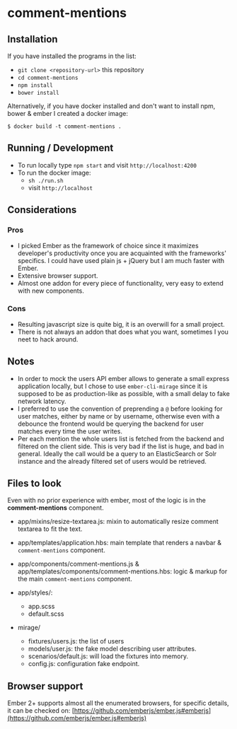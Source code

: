 # comment-mentions

## Installation

If you have installed the programs in the list:

* `git clone <repository-url>` this repository
* `cd comment-mentions`
* `npm install`
* `bower install`

Alternatively, if you have docker installed and don't want to install npm, bower & ember I created a docker image:

```
$ docker build -t comment-mentions .
```

## Running / Development

* To run locally type `npm start` and visit `http://localhost:4200`
* To run the docker image:
  * `sh ./run.sh`
  * visit `http://localhost`

## Considerations 

### Pros

* I picked Ember as the framework of choice since it maximizes developer's productivity once you are acquainted with the frameworks' specifics. I could have used plain js + jQuery but I am much faster with Ember.
* Extensive browser support.
* Almost one addon for every piece of functionality, very easy to extend with new components.

### Cons

* Resulting javascript size is quite big, it is an overwill for a small project.
* There is not always an addon that does what you want, sometimes I you neet to hack around.

## Notes

* In order to mock the users API ember allows to generate a small express application locally, but I chose to use `ember-cli-mirage` since it is supposed to be as production-like as possible, with a small delay to fake network latency.
* I preferred to use the convention of preprending a `@` before looking for user matches, either by name or by username, otherwise even with a debounce the frontend would be querying the backend for user matches every time the user writes.
* Per each mention the whole users list is fetched from the backend and filtered on the client side. This is very bad if the list is huge, and bad in general. Ideally the call would be a query to an ElasticSearch or Solr instance and the already filtered set of users would be retrieved.

## Files to look

Even with no prior experience with ember, most of the logic is in the **comment-mentions** component.

  * app/mixins/resize-textarea.js: mixin to automatically resize comment textarea to fit the text.

  * app/templates/application.hbs: main template that renders a navbar & `comment-mentions` component.
  
  * app/components/comment-mentions.js & app/templates/components/comment-mentions.hbs: logic & markup for the main `comment-mentions` component.

  * app/styles/:
    * app.scss
    * default.scss

  * mirage/
    * fixtures/users.js: the list of users 
    * models/user.js: the fake model describing user attributes.
    * scenarios/default.js: will load the fixtures into memory.
    * config.js: configuration fake endpoint.


## Browser support

Ember 2+ supports almost all the enumerated browsers, for specific details, it can be checked on: [https://github.com/emberjs/ember.js#emberjs](https://github.com/emberjs/ember.js#emberjs)







